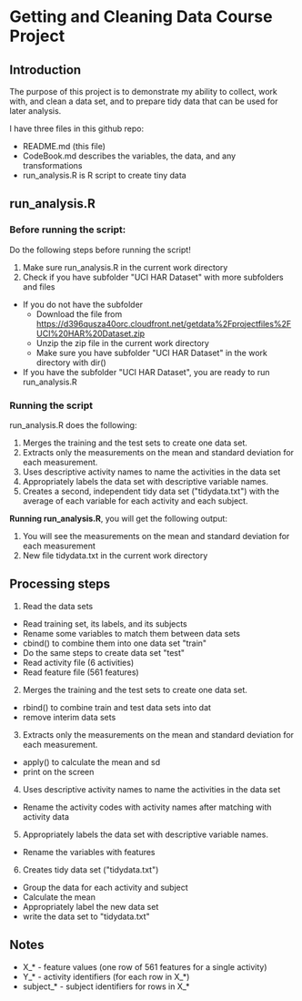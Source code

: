 # Getting and Cleaning Data Course Project

## Introduction

The purpose of this project is to demonstrate my ability to collect, work with, and clean a data set, and to prepare tidy data that can be used for later analysis.

I have three files in this github repo:
- README.md (this file)
- CodeBook.md describes the variables, the data, and any transformations
- run_analysis.R is R script to create tiny data

## run_analysis.R

### Before running the script:

Do the following steps before running the script!

1. Make sure run_analysis.R in the current work directory
2. Check if you have subfolder "UCI HAR Dataset" with more subfolders and files
  + If you do not have the subfolder
    + Download the file from https://d396qusza40orc.cloudfront.net/getdata%2Fprojectfiles%2FUCI%20HAR%20Dataset.zip
    + Unzip the zip file in the current work directory
    + Make sure you have subfolder "UCI HAR Dataset" in the work directory with dir()
  + If you have the subfolder "UCI HAR Dataset", you are ready to run run_analysis.R

### Running the script

run_analysis.R does the following:

1. Merges the training and the test sets to create one data set.
2. Extracts only the measurements on the mean and standard deviation for each measurement. 
3. Uses descriptive activity names to name the activities in the data set
4. Appropriately labels the data set with descriptive variable names. 
5. Creates a second, independent tidy data set ("tidydata.txt") with the average of each variable for each activity and each subject. 

**Running run_analysis.R**, you will get the following output:

1. You will see the measurements on the mean and standard deviation for each measurement
2. New file tidydata.txt in the current work directory


## Processing steps

1. Read the data sets
  - Read training set, its labels, and its subjects
  - Rename some variables to match them between data sets
  - cbind() to combine them into one data set "train"
  - Do the same steps to create data set "test"
  - Read activity file (6 activities)
  - Read feature file (561 features)

2. Merges the training and the test sets to create one data set.
  - rbind() to combine train and test data sets into dat
  - remove interim data sets

3. Extracts only the measurements on the mean and standard deviation for each measurement.
  - apply() to calculate the mean and sd
  - print on the screen

4. Uses descriptive activity names to name the activities in the data set
  - Rename the activity codes with activity names after matching with activity data
  
5. Appropriately labels the data set with descriptive variable names. 
  - Rename the variables with features

6. Creates tidy data set ("tidydata.txt")
  - Group the data for each activity and subject
  - Calculate the mean
  - Appropriately label the new data set
  - write the data set to "tidydata.txt"


## Notes

- X_* - feature values (one row of 561 features for a single activity)
- Y_* - activity identifiers (for each row in X_*)
- subject_* - subject identifiers for rows in X_*

